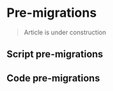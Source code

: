 # Pre-migrations

> Article is under construction

## Script pre-migrations

## Code pre-migrations
